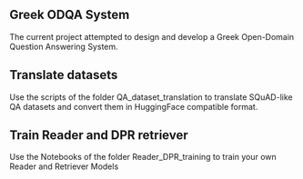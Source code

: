 
## Greek ODQA System

The current project attempted to design and develop a Greek Open-Domain Question Answering System.

## Translate datasets

Use the scripts of the folder QA_dataset_translation to translate SQuAD-like QA datasets and convert them in HuggingFace compatible format.

## Train Reader and DPR retriever

Use the Notebooks of the folder Reader_DPR_training to train your own Reader and Retriever Models
